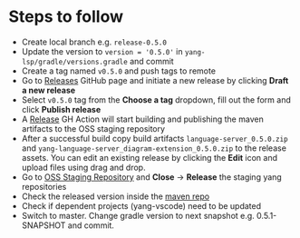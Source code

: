 # Steps to follow

- Create local branch e.g. `release-0.5.0`
- Update the version to `version = '0.5.0'` in `yang-lsp/gradle/versions.gradle`
  and commit
- Create a tag named `v0.5.0` and push tags to remote
- Go to [Releases](https://github.com/TypeFox/yang-lsp/releases) GitHub page and
  initiate a new release by clicking __Draft a new release__
- Select `v0.5.0` tag from the __Choose a tag__ dropdown, fill out the form and
  click __Publish release__
- A [Release](https://github.com/TypeFox/yang-lsp/actions/workflows/release.yml)
  GH Action will start building and publishing the maven artifacts to the OSS
  staging repository
- After a successful build copy build artifacts `language-server_0.5.0.zip` and
  `yang-language-server_diagram-extension_0.5.0.zip` to the release assets. You
  can edit an existing release by clicking the __Edit__ icon and upload files
  using drag and drop.
- Go to [OSS Staging Repository](https://oss.sonatype.org/#stagingRepositories)
  and __Close__ -> __Release__ the staging yang repositories
- Check the released version inside the [maven repo][1]
- Check if dependent projects (yang-vscode) need to be updated
- Switch to master. Change gradle version to next snapshot e.g. 0.5.1-SNAPSHOT
  and commit.

[1]: https://repo1.maven.org/maven2/io/typefox/yang/
